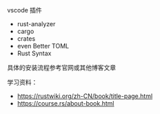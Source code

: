 vscode 插件

- rust-analyzer
- cargo
- crates
- even Better TOML
- Rust Syntax

具体的安装流程参考官网或其他博客文章

学习资料：

- https://rustwiki.org/zh-CN/book/title-page.html
- https://course.rs/about-book.html
